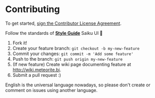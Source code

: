 # Contributing

To get started, [sign the Contributor License Agreement](https://www.clahub.com/agreements/OSBI/saiku-ui).

Follow the standards of [**Style Guide**](https://github.com/OSBI/saiku-styleguide) Saiku UI :metal:

1. Fork it!
2. Create your feature branch: `git checkout -b my-new-feature`
3. Commit your changes: `git commit -m 'Add some feature'`
4. Push to the branch: `git push origin my-new-feature`
5. (If new feature) Create wiki page documenting feature at http://wiki.meteorite.bi.
6. Submit a pull request :)

English is the universal language nowadays, so please don't create or comment on issues using another language.
